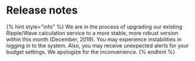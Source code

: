 # Release notes

{% hint style="info" %}
We are in the process of upgrading our existing Ripple/Wave calculation service to a more stable, more robust version within this month \(December, 2019\). You may experience instabilities in logging in to the system. Also, you may receive unexpected alerts for your budget settings. We apologize for the inconvenience.
{% endhint %}

